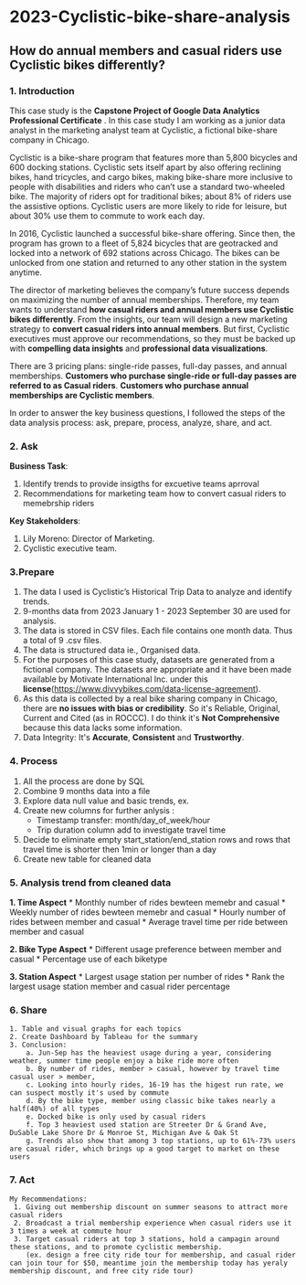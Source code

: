 # 2023-Cyclistic-bike-share-analysis
## How do annual members and casual riders use Cyclistic bikes differently?

### 1. Introduction 

This case study is the **Capstone Project of Google Data Analytics Professional Certificate** . In this case study I am working as a junior data analyst in the marketing analyst team at Cyclistic, a fictional bike-share company in Chicago.

Cyclistic is a bike-share program that features more than 5,800 bicycles and 600 docking stations. Cyclistic sets itself apart by also offering reclining bikes, hand tricycles, and cargo bikes, making bike-share more inclusive to people with disabilities and riders who can’t use a standard two-wheeled bike. The majority of riders opt for traditional bikes; about 8% of riders use the assistive options. Cyclistic users are more likely to ride for leisure, but about 30% use them to commute to work each day.

In 2016, Cyclistic launched a successful bike-share offering. Since then, the program has grown to a fleet of 5,824 bicycles that are geotracked and locked into a network of 692 stations across Chicago. The bikes can be unlocked from one station and returned to any other station in the system anytime.

The director of marketing believes the company’s future success depends on maximizing the number of annual memberships. Therefore, my team wants to understand **how casual riders and annual members use Cyclistic bikes differently**. From the insights, our team will design a new marketing strategy to **convert casual riders into annual members**. But first, Cyclistic executives must approve our recommendations, so they must be backed up with **compelling data insights** and **professional data visualizations**.

There are 3 pricing plans: single-ride passes, full-day passes, and annual memberships. **Customers who purchase single-ride or full-day passes are referred to as Casual riders**. **Customers who purchase annual memberships are Cyclistic members**.

In order to answer the key business questions, I followed the steps of the data analysis process: ask, prepare, process, analyze, share, and act.

### 2. Ask

**Business Task**: 
  1. Identify trends to provide insigths for excuetive teams aprroval
  2. Recommendations for marketing team how to convert casual riders to memebrship riders

**Key Stakeholders**:
  1. Lily Moreno: Director of Marketing.
  2. Cyclistic executive team.


### 3.Prepare

  1. The data I used is Cyclistic’s Historical Trip Data to analyze and identify trends.
  2. 9-months data from 2023 January 1 - 2023 September 30 are used for analysis.
  3. The data is stored in CSV files. Each file contains one month data. Thus a total of 9 .csv files.
  4. The data is structured data ie., Organised data.
  5. For the purposes of this case study, datasets are generated from a fictional company. The datasets are appropriate and it have been made available by Motivate International Inc. under this **license**(https://www.divvybikes.com/data-license-agreement).
  6. As this data is collected by a real bike sharing company in Chicago, there are **no issues with bias or credibility**. So it's Reliable, Original, Current and Cited (as in ROCCC). I do think it's  **Not Comprehensive** because this data lacks some information.
  7. Data Integrity: It's **Accurate**, **Consistent** and **Trustworthy**.

### 4. Process

  1. All the process are done by SQL
  2. Combine 9 months data into a file
  3. Explore data null value and basic trends, ex.
  4. Create new columns for further anlysis :
      * Timestamp transfer: month/day_of_week/hour
      * Trip duration column add to investigate travel time
  5. Decide to eliminate empty start_station/end_station rows and rows that travel time is shorter then 1min or longer than a day
  6. Create new table for cleaned data

  
### 5. Analysis trend from cleaned data
     
  **1. Time Aspect**
         * Monthly number of rides bewteen memebr and casual
         * Weekly number of rides bewteen memebr and casual
         * Hourly number of rides between member and casual
         * Average travel time per ride between member and casual
          
  **2. Bike Type Aspect**
         * Different usage preference between member and casual
         * Percentage use of each biketype
     
  **3. Station Aspect**
         * Largest usage station per number of rides
         * Rank the largest usage station member and casual rider percentage

###  6. Share

    1. Table and visual graphs for each topics
    2. Create Dashboard by Tableau for the summary
    3. Conclusion:
        a. Jun-Sep has the heaviest usage during a year, considering weather, summer time people enjoy a bike ride more often
        b. By number of rides, member > casual, however by travel time casual user > member,
        c. Looking into hourly rides, 16-19 has the higest run rate, we can suspect mostly it's used by commute
        d. By the bike type, member using classic bike takes nearly a half(40%) of all types
        e. Docked bike is only used by casual riders
        f. Top 3 heaviest used station are Streeter Dr & Grand Ave, DuSable Lake Shore Dr & Monroe St, Michigan Ave & Oak St
        g. Trends also show that among 3 top stations, up to 61%-73% users are casual rider, which brings up a good target to market on these users

### 7. Act

    My Recommendations:
     1. Giving out membership discount on summer seasons to attract more casual riders
     2. Broadcast a trial membership experience when casual riders use it 3 times a week at commute hour
     3. Target casual riders at top 3 stations, hold a campagin around these stations, and to promote cyclistic membership.
        (ex. design a free city ride tour for membership, and casual rider can join tour for $50, meantime join the membership today has yeraly membership discount, and free city ride tour)
    
